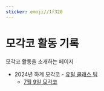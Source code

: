 ```yaml
---
sticker: emoji//1f320
---
```

# 모각코 활동 기록
모각코 활동을 소개하는 페이지

- 2024년 하계 모각코 - [유틸 클래스 팀](/team/utilclass/index.html)
	- [7월 9일 모각코](/7월-9일-모각코.html)
